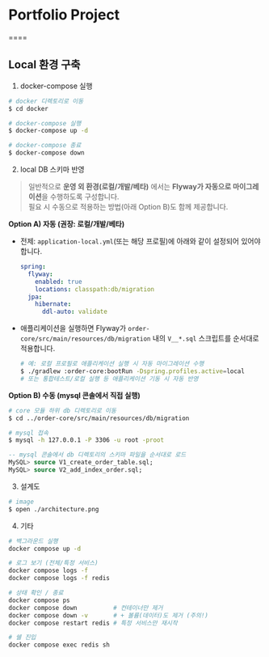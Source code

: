 # Portfolio Project
====

## Local 환경 구축
1. docker-compose 실행
```bash
# docker 디렉토리로 이동
$ cd docker

# docker-compose 실행 
$ docker-compose up -d

# docker-compose 종료 
$ docker-compose down
```

2. local DB 스키마 반영

> 일반적으로 **운영 외 환경(로컬/개발/베타)** 에서는 **Flyway가 자동으로 마이그레이션**을 수행하도록 구성합니다.  
> 필요 시 수동으로 적용하는 방법(아래 Option B)도 함께 제공합니다.

**Option A) 자동 (권장: 로컬/개발/베타)**
- 전제: `application-local.yml`(또는 해당 프로필)에 아래와 같이 설정되어 있어야 합니다.
  ```yaml
  spring:
    flyway:
      enabled: true
      locations: classpath:db/migration
    jpa:
      hibernate:
        ddl-auto: validate
  ```
- 애플리케이션을 실행하면 Flyway가 `order-core/src/main/resources/db/migration` 내의 `V__*.sql` 스크립트를 순서대로 적용합니다.
  ```bash
  # 예: 로컬 프로필로 애플리케이션 실행 시 자동 마이그레이션 수행
  $ ./gradlew :order-core:bootRun -Dspring.profiles.active=local
  # 또는 통합테스트/로컬 실행 등 애플리케이션 기동 시 자동 반영
  ```

**Option B) 수동 (mysql 콘솔에서 직접 실행)**
```bash
# core 모듈 하위 db 디렉토리로 이동 
$ cd ../order-core/src/main/resources/db/migration

# mysql 접속  
$ mysql -h 127.0.0.1 -P 3306 -u root -proot
```
```sql
-- mysql 콘솔에서 db 디렉토리의 스키마 파일을 순서대로 로드
MySQL> source V1_create_order_table.sql;
MySQL> source V2_add_index_order.sql;
```

3. 설계도
```bash
# image
$ open ./architecture.png
```

4. 기타
```bash
# 백그라운드 실행
docker compose up -d

# 로그 보기 (전체/특정 서비스)
docker compose logs -f
docker compose logs -f redis

# 상태 확인 / 종료
docker compose ps
docker compose down          # 컨테이너만 제거
docker compose down -v       # + 볼륨(데이터)도 제거 (주의!)
docker compose restart redis # 특정 서비스만 재시작

# 쉘 진입
docker compose exec redis sh
```
